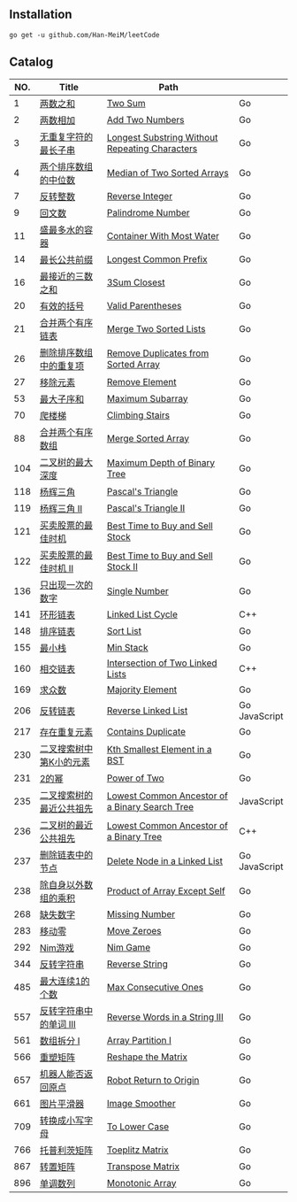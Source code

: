## Installation
```
go get -u github.com/Han-MeiM/leetCode
```

## Catalog
| NO.  | Title                                                        | Path                                                 |                                          |
| ---- | ------------------------------------------------------------ | ------------------------------------------------------------ | ---- |
| 1    | [两数之和](https://leetcode-cn.com/problems/two-sum/description/) | [Two Sum](./001.%20Two%20Sum)                                         | Go                                |
| 2    | [两数相加](https://leetcode-cn.com/problems/add-two-numbers) | [Add Two Numbers](./002.%20Add%20Two%20Numbers)                         | Go                       |
| 3    | [无重复字符的最长子串](https://leetcode-cn.com/problems/longest-substring-without-repeating-characters) | [Longest Substring Without Repeating Characters](./003.%20Longest%20Substring%20Without%20Repeating%20Characters) | Go |
| 4    | [两个排序数组的中位数](https://leetcode-cn.com/problems/median-of-two-sorted-arrays/description/) | [Median of Two Sorted Arrays](./004.%20Median%20of%20Two%20Sorted%20Arrays)   | Go |
| 7 | [反转整数](https://leetcode-cn.com/problems/reverse-integer) | [Reverse Integer](./007.%20Reverse%20Integer) | Go |
| 9 | [回文数](https://leetcode-cn.com/problems/palindrome-number) | [Palindrome Number](./009.%20Palindrome%20Number) | Go |
| 11 | [盛最多水的容器](https://leetcode-cn.com/problems/container-with-most-water) | [Container With Most Water](./011.%20Container%20With%20Most%20Water) | Go |
| 14 | [最长公共前缀](https://leetcode-cn.com/problems/longest-common-prefix) | [Longest Common Prefix](./014.%20Longest%20Common%20Prefix) | Go |
| 16 | [最接近的三数之和](https://leetcode-cn.com/problems/3sum-closest) | [3Sum Closest](./016.%203Sum%20Closest) | Go |
| 20 | [有效的括号](https://leetcode-cn.com/problems/valid-parentheses) | [Valid Parentheses](./020.%20Valid%20Parentheses) | Go |
| 21 | [合并两个有序链表](https://leetcode-cn.com/problems/merge-two-sorted-lists) | [Merge Two Sorted Lists](./021.%20Merge％20Two％20Sorted％20Lists) | Go |
| 26 | [删除排序数组中的重复项](https://leetcode-cn.com/problems/remove-duplicates-from-sorted-array) | [Remove Duplicates from Sorted Array](./026.%20Remove%20Duplicates%20from%20Sorted%20Array) | Go |
| 27   | [移除元素](https://leetcode-cn.com/problems/remove-element/description/) | [Remove Element](./027.%20Remove%20Element)                           | Go                         |
| 53 | [最大子序和](https://leetcode-cn.com/problems/maximum-subarray) | [Maximum Subarray](./053.%20Maximum%20Subarray) | Go |
| 70   | [爬楼梯](https://leetcode-cn.com/problems/climbing-stairs) | [Climbing Stairs](./070.%20Climbing%20Stairs)                           | Go                         |
| 88   | [合并两个有序数组](https://leetcode-cn.com/problems/merge-sorted-array) | [Merge Sorted Array](./088.%20Merge%20Sorted%20Array)                           | Go                         |
| 104   | [二叉树的最大深度](https://leetcode-cn.com/problems/maximum-depth-of-binary-tree) | [Maximum Depth of Binary Tree](./104.%20Maximum%20Depth%20of%20Binary%20Tree)                           | Go                         |
| 118  | [杨辉三角](https://leetcode-cn.com/problems/pascals-triangle/description/) | [Pascal's Triangle](./118.%20Pascal's%20Triangle)                       | Go                     |
| 119  | [杨辉三角 II](https://leetcode-cn.com/problems/pascals-triangle-ii) | [Pascal's Triangle II]()                                     | Go                                   |
| 121  | [买卖股票的最佳时机](https://leetcode-cn.com/problems/best-time-to-buy-and-sell-stock) | [Best Time to Buy and Sell Stock](./121.%20Best%20Time%20to%20Buy%20and%20Sell%20Stock)                                     | Go                                   |
| 122  | [买卖股票的最佳时机 II](https://leetcode-cn.com/problems/best-time-to-buy-and-sell-stock-ii) | [Best Time to Buy and Sell Stock II](./122.%20Best%20Time%20to%20Buy%20and%20Sell%20Stock%20II)                                     | Go                                   |
| 136  | [只出现一次的数字](https://leetcode-cn.com/problems/single-number) | [Single Number](./136.%20Single%20Number)                                     | Go                                   |
| 141 | [环形链表](https://leetcode-cn.com/problems/linked-list-cycle) | [Linked List Cycle](./141.%20Linked%20List%20Cycle) | C++ |
| 148 | [排序链表](https://leetcode-cn.com/problems/sort-list) | [Sort List](./148.%Sort%20List) | Go |
| 155  | [最小栈](https://leetcode-cn.com/problems/min-stack) | [Min Stack](./155.%20Min％20Stack)                                     | Go                                   |
| 160 | [相交链表](https://leetcode-cn.com/problems/intersection-of-two-linked-lists) | [Intersection of Two Linked Lists](./160.%20Intersection%20of%20Two%20Linked%20Lists) | C++ |
| 169  | [求众数](https://leetcode-cn.com/problems/majority-element)  | [Majority Element](./169.%20Majority%20Element)                       | Go                     |
| 206 | [反转链表](https://leetcode-cn.com/problems/reverse-linked-list) | [Reverse Linked List](./206.%20Reverse%20Linked%20List) | Go<br />JavaScript |
| 217  | [存在重复元素](https://leetcode-cn.com/problems/contains-duplicate) | [Contains Duplicate](./217.%20Contains%20Duplicate)                 | Go               |
| 230  | [二叉搜索树中第K小的元素](https://leetcode-cn.com/problems/kth-smallest-element-in-a-bst) | [Kth Smallest Element in a BST](./230.%20Kth%20Smallest%20Element%20in%20a%20BST)                 | Go               |
| 231  | [2的幂](https://leetcode-cn.com/problems/power-of-two) | [Power of Two](./231.%20Power%20of%20Two)                 | Go               |
| 235 | [二叉搜索树的最近公共祖先](https://leetcode-cn.com/problems/lowest-common-ancestor-of-a-binary-search-tree) | [Lowest Common Ancestor of a Binary Search Tree](./235.%20Lowest%20Common%20Ancestor%20of%20a%20Binary%20Search%20Tree) | JavaScript |
| 236 | [二叉树的最近公共祖先](https://leetcode-cn.com/problems/lowest-common-ancestor-of-a-binary-tree) | [Lowest Common Ancestor of a Binary Tree](./236.%20Lowest%20Common%20Ancestor%20of%20a%20Binary%20Tree) | C++ |
| 237 | [删除链表中的节点](https://leetcode-cn.com/problems/delete-node-in-a-linked-list) | [Delete Node in a Linked List](./237.%20Delete%20Node%20in%20a%20Linked%20List) | Go<br />JavaScript |
| 238 | [除自身以外数组的乘积](https://leetcode-cn.com/problems/product-of-array-except-self) | [Product of Array Except Self](./237.%20Product%20of%20Array%20Except%20Self) | Go |
| 268  | [缺失数字](https://leetcode-cn.com/problems/missing-number)  | [Missing Number](./268.％20Missing%20Number)                         | Go                       |
| 283  | [移动零](https://leetcode-cn.com/problems/move-zeroes)       | [Move Zeroes](./283.％20Move％20Zeroes)                                 | Go                               |
| 292  | [Nim游戏](https://leetcode-cn.com/problems/nim-game)  | [Nim Game](./292.％20Nim%20Game)                         | Go                       |
| 344  | [反转字符串](https://leetcode-cn.com/problems/reverse-string) | [Reverse String](./344.％20Reverse%20String)                         | Go                       |
| 485  | [最大连续1的个数](https://leetcode-cn.com/problems/max-consecutive-ones) | [Max Consecutive Ones](./485.％20Max%20Consecutive%20Ones)           | Go         |
| 557  | [反转字符串中的单词 III](https://leetcode-cn.com/problems/reverse-words-in-a-string-iii) | [Reverse Words in a String III](./557.%20Reverse%20Words%20in%20a%20String%20III)           | Go         |
| 561  | [数组拆分 I](https://leetcode-cn.com/problems/array-partition-i) | [Array Partition I](./561.%20Array%20Partition%20I)                        | Go                      |
| 566  | [重塑矩阵](https://leetcode-cn.com/problems/reshape-the-matrix) | [Reshape the Matrix](./566.%20Reshape%20the%20Matrix)                       | Go                     |
| 657  | [机器人能否返回原点](https://leetcode-cn.com/problems/robot-return-to-origin) | [Robot Return to Origin](./657.%20Robot%20Return%20to%20Origin)     | Go   |
| 661  | [图片平滑器](https://leetcode-cn.com/problems/image-smoother) | [Image Smoother](./661.%20Image%20Smoother)                         | Go                       |
| 709  | [转换成小写字母](https://leetcode-cn.com/problems/to-lower-case) | [To Lower Case](./709.%20To%20Lower%20Case)                         | Go                       |
| 766  | [托普利茨矩阵](https://leetcode-cn.com/problems/toeplitz-matrix) | [Toeplitz Matrix](./766.%20Toeplitz%20Matrix)                         | Go                       |
| 867  | [转置矩阵](https://leetcode-cn.com/problems/transpose-matrix) | [Transpose Matrix](./867.%20Transpose%20Matrix)                              | Go                            |
| 896  | [单调数列](https://leetcode-cn.com/problems/monotonic-array) | [Monotonic Array](./896.%20Monotonic%20Array)                       | Go                     |

